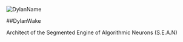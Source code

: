 ![DylanName](https://github.com/DylanWake/DylanWake/blob/master/dylan1.png)

##DylanWake

Architect of the Segmented Engine of Algorithmic Neurons (S.E.A.N) 

